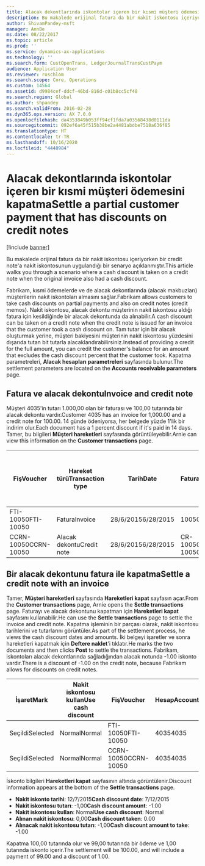 ```yaml
---
title: Alacak dekontlarında iskontolar içeren bir kısmi müşteri ödemesini kapatma
description: Bu makalede orijinal fatura da bir nakit iskontosu içeriyorken bir credit note'a nakit iskontosunun uygulandığı bir senaryo açıklanmıştır.
author: ShivamPandey-msft
manager: AnnBe
ms.date: 08/22/2017
ms.topic: article
ms.prod: ''
ms.service: dynamics-ax-applications
ms.technology: ''
ms.search.form: CustOpenTrans, LedgerJournalTransCustPaym
audience: Application User
ms.reviewer: roschlom
ms.search.scope: Core, Operations
ms.custom: 14564
ms.assetid: d9984cef-ddcf-46bd-816d-c01b8cc5cf48
ms.search.region: Global
ms.author: shpandey
ms.search.validFrom: 2016-02-28
ms.dyn365.ops.version: AX 7.0.0
ms.openlocfilehash: da4353849b053ff94cf1fda7a03568438d0111da
ms.sourcegitcommit: 092ef6a45f515b38be2a4481abdbe7518a636f85
ms.translationtype: HT
ms.contentlocale: tr-TR
ms.lasthandoff: 10/16/2020
ms.locfileid: "4448984"
---
```

# <a name="settle-a-partial-customer-payment-that-has-discounts-on-credit-notes"></a><span data-ttu-id="e1b8d-103">Alacak dekontlarında iskontolar içeren bir kısmi müşteri ödemesini kapatma</span><span class="sxs-lookup"><span data-stu-id="e1b8d-103">Settle a partial customer payment that has discounts on credit notes</span></span>

[!include [banner](../includes/banner.md)]

<span data-ttu-id="e1b8d-104">Bu makalede orijinal fatura da bir nakit iskontosu içeriyorken bir credit note'a nakit iskontosunun uygulandığı bir senaryo açıklanmıştır.</span><span class="sxs-lookup"><span data-stu-id="e1b8d-104">This article walks you through a scenario where a cash discount is taken on a credit note when the original invoice also had a cash discount.</span></span> 

<span data-ttu-id="e1b8d-105">Fabrikam, kısmi ödemelerde ve de alacak dekontlarında (alacak makbuzları) müşterilerin nakit iskontoları almasını sağlar.</span><span class="sxs-lookup"><span data-stu-id="e1b8d-105">Fabrikam allows customers to take cash discounts on partial payments and also on credit notes (credit memos).</span></span> <span data-ttu-id="e1b8d-106">Nakit iskontosu, alacak dekontu müşterinin nakit iskontosu aldığı fatura için kesildiğinde bir alacak dekontunda da alınabilir.</span><span class="sxs-lookup"><span data-stu-id="e1b8d-106">A cash discount can be taken on a credit note when the credit note is issued for an invoice that the customer took a cash discount on.</span></span> <span data-ttu-id="e1b8d-107">Tam tutar için bir alacak oluşturmak yerine, müşteri bakiyesini müşterinin nakit iskontosu yüzdesini dışarıda tutan bit tutarla alacaklandırabilirsiniz.</span><span class="sxs-lookup"><span data-stu-id="e1b8d-107">Instead of providing a credit for the full amount, you can credit the customer's balance for an amount that excludes the cash discount percent that the customer took.</span></span> <span data-ttu-id="e1b8d-108">Kapatma parametreleri, **Alacak hesapları parametreleri** sayfasında bulunur.</span><span class="sxs-lookup"><span data-stu-id="e1b8d-108">The settlement parameters are located on the **Accounts receivable parameters** page.</span></span>

## <a name="invoice-and-credit-note"></a><span data-ttu-id="e1b8d-109">Fatura ve alacak dekontu</span><span class="sxs-lookup"><span data-stu-id="e1b8d-109">Invoice and credit note</span></span>
<span data-ttu-id="e1b8d-110">Müşteri 4035'in tutarı 1.000,00 olan bir faturası ve 100,00 tutarında bir alacak dekontu vardır.</span><span class="sxs-lookup"><span data-stu-id="e1b8d-110">Customer 4035 has an invoice for 1,000.00 and a credit note for 100.00.</span></span> <span data-ttu-id="e1b8d-111">14 günde ödeniyorsa, her belgede yüzde 1'lik bir indirim olur.</span><span class="sxs-lookup"><span data-stu-id="e1b8d-111">Each document has a 1 percent discount if it's paid in 14 days.</span></span> <span data-ttu-id="e1b8d-112">Tamer, bu bilgileri **Müşteri hareketleri** sayfasında görüntüleyebilir.</span><span class="sxs-lookup"><span data-stu-id="e1b8d-112">Arnie can view this information on the **Customer transactions** page.</span></span>

| <span data-ttu-id="e1b8d-113">Fiş</span><span class="sxs-lookup"><span data-stu-id="e1b8d-113">Voucher</span></span>    | <span data-ttu-id="e1b8d-114">Hareket türü</span><span class="sxs-lookup"><span data-stu-id="e1b8d-114">Transaction type</span></span> | <span data-ttu-id="e1b8d-115">Tarih</span><span class="sxs-lookup"><span data-stu-id="e1b8d-115">Date</span></span>      | <span data-ttu-id="e1b8d-116">Fatura</span><span class="sxs-lookup"><span data-stu-id="e1b8d-116">Invoice</span></span>  | <span data-ttu-id="e1b8d-117">Hareket para birimi borcundaki tutar</span><span class="sxs-lookup"><span data-stu-id="e1b8d-117">Amount in transaction currency debit</span></span> | <span data-ttu-id="e1b8d-118">Hareket para birimi alacağındaki tutar</span><span class="sxs-lookup"><span data-stu-id="e1b8d-118">Amount in transaction currency credit</span></span> | <span data-ttu-id="e1b8d-119">Kalan</span><span class="sxs-lookup"><span data-stu-id="e1b8d-119">Balance</span></span>  | <span data-ttu-id="e1b8d-120">Para Birimi</span><span class="sxs-lookup"><span data-stu-id="e1b8d-120">Currency</span></span> |
|------------|------------------|-----------|----------|--------------------------------------|---------------------------------------|----------|----------|
| <span data-ttu-id="e1b8d-121">FTI-10050</span><span class="sxs-lookup"><span data-stu-id="e1b8d-121">FTI-10050</span></span>  | <span data-ttu-id="e1b8d-122">Fatura</span><span class="sxs-lookup"><span data-stu-id="e1b8d-122">Invoice</span></span>          | <span data-ttu-id="e1b8d-123">28/6/2015</span><span class="sxs-lookup"><span data-stu-id="e1b8d-123">6/28/2015</span></span> | <span data-ttu-id="e1b8d-124">10050</span><span class="sxs-lookup"><span data-stu-id="e1b8d-124">10050</span></span>    | <span data-ttu-id="e1b8d-125">1.000,00</span><span class="sxs-lookup"><span data-stu-id="e1b8d-125">1,000.00</span></span>                             |                                       | <span data-ttu-id="e1b8d-126">1.000,00</span><span class="sxs-lookup"><span data-stu-id="e1b8d-126">1,000.00</span></span> | <span data-ttu-id="e1b8d-127">ABD Doları</span><span class="sxs-lookup"><span data-stu-id="e1b8d-127">USD</span></span>      |
| <span data-ttu-id="e1b8d-128">CCRN-10050</span><span class="sxs-lookup"><span data-stu-id="e1b8d-128">CCRN-10050</span></span> | <span data-ttu-id="e1b8d-129">Alacak dekontu</span><span class="sxs-lookup"><span data-stu-id="e1b8d-129">Credit note</span></span>      | <span data-ttu-id="e1b8d-130">28/6/2015</span><span class="sxs-lookup"><span data-stu-id="e1b8d-130">6/28/2015</span></span> | <span data-ttu-id="e1b8d-131">CR-10050</span><span class="sxs-lookup"><span data-stu-id="e1b8d-131">CR-10050</span></span> |                                      | <span data-ttu-id="e1b8d-132">100,00</span><span class="sxs-lookup"><span data-stu-id="e1b8d-132">100.00</span></span>                                | <span data-ttu-id="e1b8d-133">-100,00</span><span class="sxs-lookup"><span data-stu-id="e1b8d-133">-100.00</span></span>  | <span data-ttu-id="e1b8d-134">ABD Doları</span><span class="sxs-lookup"><span data-stu-id="e1b8d-134">USD</span></span>      |

## <a name="settle-a-credit-note-with-an-invoice"></a><span data-ttu-id="e1b8d-135">Bir alacak dekontunu fatura ile kapatma</span><span class="sxs-lookup"><span data-stu-id="e1b8d-135">Settle a credit note with an invoice</span></span>
<span data-ttu-id="e1b8d-136">Tamer, **Müşteri hareketleri** sayfasında **Hareketleri kapat** sayfasın açar.</span><span class="sxs-lookup"><span data-stu-id="e1b8d-136">From the **Customer transactions** page, Arnie opens the **Settle transactions** page.</span></span> <span data-ttu-id="e1b8d-137">Faturayı ve alacak dekontunu kapatman için **Hareketleri kapat** sayfasını kullanabilir.</span><span class="sxs-lookup"><span data-stu-id="e1b8d-137">He can use the **Settle transactions** page to settle the invoice and credit note.</span></span> <span data-ttu-id="e1b8d-138">Kapatma işleminin bir parçası olarak, nakit iskontosu tarihlerini ve tutarlarını görüntüler.</span><span class="sxs-lookup"><span data-stu-id="e1b8d-138">As part of the settlement process, he views the cash discount dates and amounts.</span></span> <span data-ttu-id="e1b8d-139">İki belgeyi işaretler ve sonra hareketleri kapatmak için **Deftere naklet**'i tıklatır.</span><span class="sxs-lookup"><span data-stu-id="e1b8d-139">He marks the two documents and then clicks **Post** to settle the transactions.</span></span> <span data-ttu-id="e1b8d-140">Fabrikam, iskontoları alacak dekontlarında sağladığından alacak notunda -1.00 iskonto vardır.</span><span class="sxs-lookup"><span data-stu-id="e1b8d-140">There is a discount of -1.00 on the credit note, because Fabrikam allows for discounts on credit notes.</span></span>

| <span data-ttu-id="e1b8d-141">İşaret</span><span class="sxs-lookup"><span data-stu-id="e1b8d-141">Mark</span></span>     | <span data-ttu-id="e1b8d-142">Nakit iskontosu kullan</span><span class="sxs-lookup"><span data-stu-id="e1b8d-142">Use cash discount</span></span> | <span data-ttu-id="e1b8d-143">Fiş</span><span class="sxs-lookup"><span data-stu-id="e1b8d-143">Voucher</span></span>    | <span data-ttu-id="e1b8d-144">Hesap</span><span class="sxs-lookup"><span data-stu-id="e1b8d-144">Account</span></span> | <span data-ttu-id="e1b8d-145">Tarih</span><span class="sxs-lookup"><span data-stu-id="e1b8d-145">Date</span></span>      | <span data-ttu-id="e1b8d-146">Vade tarihi</span><span class="sxs-lookup"><span data-stu-id="e1b8d-146">Due date</span></span>  | <span data-ttu-id="e1b8d-147">Fatura</span><span class="sxs-lookup"><span data-stu-id="e1b8d-147">Invoice</span></span>  | <span data-ttu-id="e1b8d-148">Hareket para birimi cinsinden tutar</span><span class="sxs-lookup"><span data-stu-id="e1b8d-148">Amount in transaction currency</span></span> | <span data-ttu-id="e1b8d-149">Para Birimi</span><span class="sxs-lookup"><span data-stu-id="e1b8d-149">Currency</span></span> | <span data-ttu-id="e1b8d-150">Kapatılacak tutar</span><span class="sxs-lookup"><span data-stu-id="e1b8d-150">Amount to settle</span></span> |
|----------|-------------------|------------|---------|-----------|-----------|----------|--------------------------------|----------|------------------|
| <span data-ttu-id="e1b8d-151">Seçildi</span><span class="sxs-lookup"><span data-stu-id="e1b8d-151">Selected</span></span> | <span data-ttu-id="e1b8d-152">Normal</span><span class="sxs-lookup"><span data-stu-id="e1b8d-152">Normal</span></span>            | <span data-ttu-id="e1b8d-153">FTI-10050</span><span class="sxs-lookup"><span data-stu-id="e1b8d-153">FTI-10050</span></span>  | <span data-ttu-id="e1b8d-154">4035</span><span class="sxs-lookup"><span data-stu-id="e1b8d-154">4035</span></span>    | <span data-ttu-id="e1b8d-155">28/6/2015</span><span class="sxs-lookup"><span data-stu-id="e1b8d-155">6/28/2015</span></span> | <span data-ttu-id="e1b8d-156">28/7/2015</span><span class="sxs-lookup"><span data-stu-id="e1b8d-156">7/28/2015</span></span> | <span data-ttu-id="e1b8d-157">10050</span><span class="sxs-lookup"><span data-stu-id="e1b8d-157">10050</span></span>    | <span data-ttu-id="e1b8d-158">1.000,00</span><span class="sxs-lookup"><span data-stu-id="e1b8d-158">1,000.00</span></span>                       | <span data-ttu-id="e1b8d-159">ABD Doları</span><span class="sxs-lookup"><span data-stu-id="e1b8d-159">USD</span></span>      | <span data-ttu-id="e1b8d-160">990,00</span><span class="sxs-lookup"><span data-stu-id="e1b8d-160">990.00</span></span>           |
| <span data-ttu-id="e1b8d-161">Seçildi</span><span class="sxs-lookup"><span data-stu-id="e1b8d-161">Selected</span></span> | <span data-ttu-id="e1b8d-162">Normal</span><span class="sxs-lookup"><span data-stu-id="e1b8d-162">Normal</span></span>            | <span data-ttu-id="e1b8d-163">CCRN-10050</span><span class="sxs-lookup"><span data-stu-id="e1b8d-163">CCRN-10050</span></span> | <span data-ttu-id="e1b8d-164">4035</span><span class="sxs-lookup"><span data-stu-id="e1b8d-164">4035</span></span>    | <span data-ttu-id="e1b8d-165">28/6/2015</span><span class="sxs-lookup"><span data-stu-id="e1b8d-165">6/28/2015</span></span> | <span data-ttu-id="e1b8d-166">28/7/2015</span><span class="sxs-lookup"><span data-stu-id="e1b8d-166">7/28/2015</span></span> | <span data-ttu-id="e1b8d-167">CR-10050</span><span class="sxs-lookup"><span data-stu-id="e1b8d-167">CR-10050</span></span> | <span data-ttu-id="e1b8d-168">-100,00</span><span class="sxs-lookup"><span data-stu-id="e1b8d-168">-100.00</span></span>                        | <span data-ttu-id="e1b8d-169">ABD Doları</span><span class="sxs-lookup"><span data-stu-id="e1b8d-169">USD</span></span>      | <span data-ttu-id="e1b8d-170">-99,00</span><span class="sxs-lookup"><span data-stu-id="e1b8d-170">-99.00</span></span>           |

<span data-ttu-id="e1b8d-171">İskonto bilgileri **Hareketleri kapat** sayfasının altında görüntülenir.</span><span class="sxs-lookup"><span data-stu-id="e1b8d-171">Discount information appears at the bottom of the **Settle transactions** page.</span></span>

- <span data-ttu-id="e1b8d-172">**Nakit iskonto tarihi**: 12/7/2015</span><span class="sxs-lookup"><span data-stu-id="e1b8d-172">**Cash discount date**: 7/12/2015</span></span> 
- <span data-ttu-id="e1b8d-173">**Nakit iskontosu tutarı**: -1,00</span><span class="sxs-lookup"><span data-stu-id="e1b8d-173">**Cash discount amount**: -1.00</span></span>     
- <span data-ttu-id="e1b8d-174">**Nakit iskontosu kullan**: Normal</span><span class="sxs-lookup"><span data-stu-id="e1b8d-174">**Use cash discount**: Normal</span></span>    
- <span data-ttu-id="e1b8d-175">**Alınan nakit iskontosu**: 0,00</span><span class="sxs-lookup"><span data-stu-id="e1b8d-175">**Cash discount taken**: 0.00</span></span>      
- <span data-ttu-id="e1b8d-176">**Alınacak nakit iskontosu tutarı**: -1,00</span><span class="sxs-lookup"><span data-stu-id="e1b8d-176">**Cash discount amount to take**: -1.00</span></span>     

<span data-ttu-id="e1b8d-177">Kapatma 100,00 tutarında olur ve 99,00 tutarında bir ödeme ve 1,00 tutarında iskonto içerir.</span><span class="sxs-lookup"><span data-stu-id="e1b8d-177">The settlement will be 100.00, and will include a payment of 99.00 and a discount of 1.00.</span></span>




